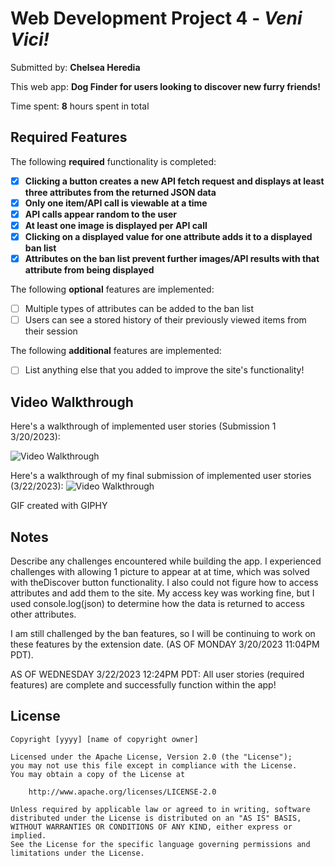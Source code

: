 # Web Development Project 4 - *Veni Vici!*

Submitted by: **Chelsea Heredia**

This web app: **Dog Finder for users looking to discover new furry friends!**

Time spent: **8** hours spent in total

## Required Features

The following **required** functionality is completed:

- [X] **Clicking a button creates a new API fetch request and displays at least three attributes from the returned JSON data**
- [X] **Only one item/API call is viewable at a time**
- [X] **API calls appear random to the user**
- [X] **At least one image is displayed per API call**
- [X] **Clicking on a displayed value for one attribute adds it to a displayed ban list**
- [X] **Attributes on the ban list prevent further images/API results with that attribute from being displayed**

The following **optional** features are implemented:

- [ ] Multiple types of attributes can be added to the ban list
- [ ] Users can see a stored history of their previously viewed items from their session

The following **additional** features are implemented:

* [ ] List anything else that you added to improve the site's functionality!

## Video Walkthrough

Here's a walkthrough of implemented user stories (Submission 1 3/20/2023):

<img src='https://media.giphy.com/media/v1.Y2lkPTc5MGI3NjExMTRhOTcwZDFjNDdiZDljMzg0ODMyMjk4ZWYxNzExZDE0Y2QyMzJkOSZjdD1n/7BhlaEhD3f0uLHlcsU/giphy.gif' title='Video Walkthrough' width='' alt='Video Walkthrough' />

Here's a walkthrough of my final submission of implemented user stories (3/22/2023):
<img src='https://media.giphy.com/media/v1.Y2lkPTc5MGI3NjExYTliZDU2MTk1MmUxNjhjM2M4YTRmNTU0OGUwNWRkOTQ3YWRiYWYyOSZjdD1n/rWsuVdMVvSQByojCnv/giphy.gif' title='Video Walkthrough' width='' alt='Video Walkthrough' />


GIF created with GIPHY  
<!-- Recommended tools:
[Kap](https://getkap.co/) for macOS
[ScreenToGif](https://www.screentogif.com/) for Windows
[peek](https://github.com/phw/peek) for Linux. -->

## Notes

Describe any challenges encountered while building the app.
I experienced challenges with allowing 1 picture to appear at at time, which was solved with theDiscover button functionality. I also could not figure how to access attributes and
add them to the site. My access key was working fine, but I used console.log(json) to determine how the data is returned to access other attributes.

I am still challenged by the ban features, so I will be continuing to work on these features by the extension date. (AS OF MONDAY 3/20/2023 11:04PM PDT).

AS OF WEDNESDAY 3/22/2023 12:24PM PDT:
All user stories (required features) are complete and successfully function within the app!

## License

    Copyright [yyyy] [name of copyright owner]

    Licensed under the Apache License, Version 2.0 (the "License");
    you may not use this file except in compliance with the License.
    You may obtain a copy of the License at

        http://www.apache.org/licenses/LICENSE-2.0

    Unless required by applicable law or agreed to in writing, software
    distributed under the License is distributed on an "AS IS" BASIS,
    WITHOUT WARRANTIES OR CONDITIONS OF ANY KIND, either express or implied.
    See the License for the specific language governing permissions and
    limitations under the License.
